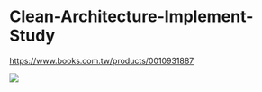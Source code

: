 # Clean-Architecture-Implement-Study


https://www.books.com.tw/products/0010931887

![](https://cf-assets2.tenlong.com.tw/products/images/000/119/194/original/9789864342945.jpg?1525762096)
